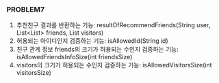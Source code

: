### PROBLEM7

1. 추천친구 결과를 반환하는 기능: resultOfRecommendFriends(String user, List<List<String>> friends,
   List<String> visitors)
2. 허용되는 아이디인지 검증하는 기능: isAllowedId(String id)
3. 친구 관계 정보 friends의 크기가 허용되는 수인지 검증하는 기능: isAllowedFriendsInfoSize(int friendsSize)
4. visitors의 크기가 허용되는 수인지 검증하는 기능: isAllowedVisitorsSize(int visitorsSize)
